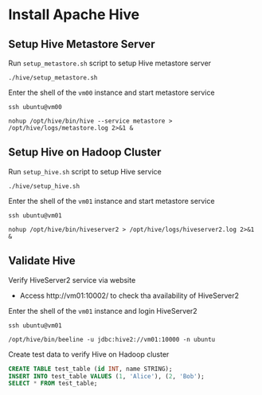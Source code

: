 # Install Apache Hive

## Setup Hive Metastore Server

Run `setup_metastore.sh` script to setup Hive metastore server

```shell
./hive/setup_metastore.sh
```

Enter the shell of the `vm00` instance and start metastore service

```shell
ssh ubuntu@vm00

nohup /opt/hive/bin/hive --service metastore > /opt/hive/logs/metastore.log 2>&1 &
```

## Setup Hive on Hadoop Cluster

Run `setup_hive.sh` script to setup Hive service

```shell
./hive/setup_hive.sh
```

Enter the shell of the `vm01` instance and start metastore service

```shell
ssh ubuntu@vm01

nohup /opt/hive/bin/hiveserver2 > /opt/hive/logs/hiveserver2.log 2>&1 &
```

## Validate Hive

Verify HiveServer2 service via website

- Access http://vm01:10002/ to check tha availability of HiveServer2

Enter the shell of the `vm01` instance and login HiveServer2 

```shell
ssh ubuntu@vm01

/opt/hive/bin/beeline -u jdbc:hive2://vm01:10000 -n ubuntu
```

Create test data to verify Hive on Hadoop cluster

```sql
CREATE TABLE test_table (id INT, name STRING);
INSERT INTO test_table VALUES (1, 'Alice'), (2, 'Bob');
SELECT * FROM test_table;
```